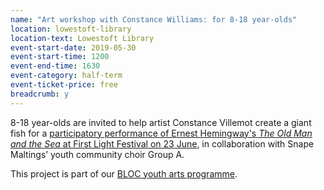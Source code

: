 ```yaml
---
name: "Art workshop with Constance Williams: for 8-18 year-olds"
location: lowestoft-library
location-text: Lowestoft Library
event-start-date: 2019-05-30
event-start-time: 1200
event-end-time: 1630
event-category: half-term
event-ticket-price: free
breadcrumb: y
---
```


8-18 year-olds are invited to help artist Constance Villemot create a giant fish for a [participatory performance of Ernest Hemingway's <cite>The Old Man and the Sea</cite> at First Light Festival on 23 June](/events/lowestoft-2019-06-23-first-light-performance/), in collaboration with Snape Maltings’ youth community choir Group A.

This project is part of our [BLOC youth arts programme](/bloc/).
